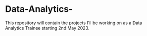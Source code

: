 # Data-Analytics-
This repository will contain the projects I'll be working on as a Data Analytics Trainee starting 2nd May 2023.

